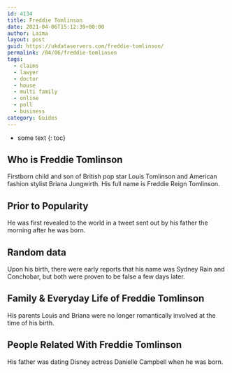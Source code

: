 ```yaml
---
id: 4134
title: Freddie Tomlinson
date: 2021-04-06T15:12:39+00:00
author: Laima
layout: post
guid: https://ukdataservers.com/freddie-tomlinson/
permalink: /04/06/freddie-tomlinson
tags:
  - claims
  - lawyer
  - doctor
  - house
  - multi family
  - online
  - poll
  - business
category: Guides
---
```


* some text
{: toc}


## Who is Freddie Tomlinson
                  
                  
                  
Firstborn child and son of British pop star Louis Tomlinson and American fashion stylist Briana Jungwirth. His full name is Freddie Reign Tomlinson.
                  
              
            
              
            
                
                
                
## Prior to Popularity
                  
                  
                  
He was first revealed to the world in a tweet sent out by his father the morning after he was born.
                  
              
            
              
            
                
                
                
## Random data
                  
                  
                  
Upon his birth, there were early reports that his name was Sydney Rain and Conchobar, but both were proven to be false a few days later.
                  
              
            
              
            
                
                
                
## Family & Everyday Life of Freddie Tomlinson
                  
                  
                  
His parents Louis and Briana were no longer romantically involved at the time of his birth.
                  
              
            
              
            
                
                
                
## People Related With Freddie Tomlinson
                  
                  
                  
His father was dating Disney actress Danielle Campbell when he was born.
                  
              
            
              
            
                
              
            
              
              
            
            
              
            
          
          
          
